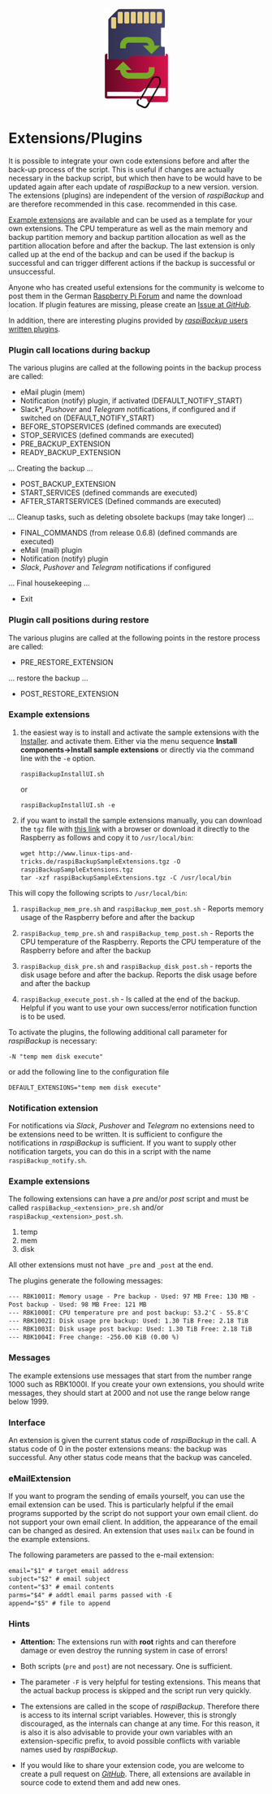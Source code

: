 <center>     <!-- The blank line before the image definition is required! -->

![Icon](images/icons/Icon_rot_blau_final_128.png)
</center>


# Extensions/Plugins

It is possible to integrate your own code extensions before and after the
back-up process of the script. This is useful if
changes are actually necessary in the backup script, but which then have to be
would have to be updated again after each update of *raspiBackup* to a new version.
version. The extensions (plugins) are independent of the
version of *raspiBackup* and are therefore recommended in this case.
recommended in this case.

[Example extensions](https://github.com/framps/raspiBackup/tree/master/extensions)
are available and can be used as a template for your own extensions.
The CPU temperature as well as the main memory and backup partition
memory and backup partition allocation as well as the partition allocation before
and after the backup.
The last extension is only called up at the end of the backup and can be used if the backup is successful
and can trigger different actions if the backup is successful or unsuccessful.

Anyone who has created useful extensions for the community is welcome to post them in the
German [Raspberry Pi Forum](https://forum-raspberrypi.de/forum/board/164-raspibackup/) and name the download location.
If plugin features are missing, please create an [Issue at *GitHub*](https://github.com/framps/raspiBackup/issues).

In addition, there are interesting plugins provided by
[*raspiBackup* users written plugins](https://github.com/framps/raspiBackup/tree/master/extensions_userprovided).


### Plugin call locations during backup

The various plugins are called at the following points in the backup process
are called:

  - eMail plugin (mem)
  - Notification (notify) plugin, if activated (DEFAULT_NOTIFY_START)
  - Slack*, *Pushover* and *Telegram* notifications, if configured and if
    switched on (DEFAULT_NOTIFY_START)
  - BEFORE_STOPSERVICES (defined commands are executed)
  - STOP_SERVICES (defined commands are executed)
  - PRE_BACKUP_EXTENSION
  - READY_BACKUP_EXTENSION

... Creating the backup ...

  - POST_BACKUP_EXTENSION
  - START_SERVICES (defined commands are executed)
  - AFTER_STARTSERVICES (Defined commands are executed)

... Cleanup tasks, such as deleting obsolete backups (may take longer) ...

  - FINAL_COMMANDS (from release 0.6.8) (defined commands are executed)
  - eMail (mail) plugin
  - Notification (notify) plugin
  - *Slack*, *Pushover* and *Telegram* notifications if configured

... Final housekeeping ...

  - Exit



### Plugin call positions during restore

The various plugins are called at the following points in the restore process
are called:

  - PRE_RESTORE_EXTENSION

... restore the backup ...

  - POST_RESTORE_EXTENSION
 

### Example extensions

1. the easiest way is to install and activate the sample extensions with the [Installer](https://www.linux-tips-and-tricks.de/de/installation).
    and activate them. Either via the menu sequence
    **Install components-\>Install sample extensions** or
    directly via the command line with the `-e` option.

    ```
    raspiBackupInstallUI.sh
    ```

    or
    ```
    raspiBackupInstallUI.sh -e
    ```

2. if you want to install the sample extensions manually, you can download the `tgz` file with
    [this link](https://www.linux-tips-and-tricks.de/raspiBackupSampleExtensions.tgz) with a browser
    or download it directly to the Raspberry as follows and copy it to
    `/usr/local/bin`:

    ```
    wget http://www.linux-tips-and-tricks.de/raspiBackupSampleExtensions.tgz -O raspiBackupSampleExtensions.tgz
    tar -xzf raspiBackupSampleExtensions.tgz -C /usr/local/bin
    ```

This will copy the following scripts to `/usr/local/bin`:

1. `raspiBackup_mem_pre.sh` and `raspiBackup_mem_post.sh` -
   Reports memory usage of the Raspberry before and after the backup

2. `raspiBackup_temp_pre.sh` and `raspiBackup_temp_post.sh` - Reports the CPU temperature of the Raspberry.
   Reports the CPU temperature of the Raspberry before and after the backup

3. `raspiBackup_disk_pre.sh` and `raspiBackup_disk_post.sh` - reports the disk usage before and after the backup.
   Reports the disk usage before and after the backup

4. `raspiBackup_execute_post.sh` - Is called at the end of the backup.
   Helpful if you want to use your own success/error notification function
   is to be used.


To activate the plugins, the following additional
call parameter for *raspiBackup* is necessary:

```
-N "temp mem disk execute"
```

or add the following line to the configuration file

```
DEFAULT_EXTENSIONS="temp mem disk execute"
```

### Notification extension

For notifications via *Slack*, *Pushover* and *Telegram* no extensions need to be
extensions need to be written. It is sufficient to configure the notifications in *raspiBackup*
is sufficient.
If you want to supply other notification targets, you can do this in a script
with the name `raspiBackup_notify.sh`.

### Example extensions

The following extensions can have a *pre* and/or *post* script and
must be called `raspiBackup_<extension>_pre.sh` and/or
`raspiBackup_<extension>_post.sh`.

  1. temp
  2. mem
  3. disk

All other extensions must not have `_pre` and `_post` at the end.

The plugins generate the following messages:

```
--- RBK1001I: Memory usage - Pre backup - Used: 97 MB Free: 130 MB - Post backup - Used: 98 MB Free: 121 MB
--- RBK1000I: CPU temperature pre and post backup: 53.2'C - 55.8'C
--- RBK1002I: Disk usage pre backup: Used: 1.30 TiB Free: 2.18 TiB
--- RBK1003I: Disk usage post backup: Used: 1.30 TiB Free: 2.18 TiB
--- RBK1004I: Free change: -256.00 KiB (0.00 %)
```

### Messages

The example extensions use messages that start from the number range 1000
such as RBK1000I. If you create your own extensions, you should
write messages, they should start at 2000 and not use the range below
range below 1999.

### Interface

An extension is given the current status code of *raspiBackup*
in the call. A status code of 0 in the poster extensions means: the backup
was successful. Any other status code means that the backup
was canceled.

### eMailExtension

If you want to program the sending of emails yourself, you can use the email extension
can be used.
This is particularly helpful if the email programs supported by the script do not support your own email client.
do not support your own email client.
In addition, the appearance of the email can be changed as desired.
An extension that uses `mailx` can be found in the example extensions.

The following parameters are passed to the e-mail extension:

```
email="$1" # target email address
subject="$2" # email subject
content="$3" # email contents
parms="$4" # addtl email parms passed with -E
append="$5" # file to append
```

### Hints

- **Attention:** The extensions run with **root** rights and can therefore
  damage or even destroy the running system in case of errors!

- Both scripts (`pre` and `post`) are not necessary.
  One is sufficient.

- The parameter `-F` is very helpful for testing extensions.
  This means that the actual backup process is skipped and the
  script run very quickly.

- The extensions are called in the scope of *raspiBackup*. Therefore there is access
  to its internal script variables. However, this is strongly discouraged,
  as the internals can change at any time. For this reason, it is also
  it is also advisable to provide your own variables with an extension-specific prefix,
  to avoid possible conflicts with variable names used by *raspiBackup*.

- If you would like to share your extension code, you are welcome to create a pull request on [*GitHub*](https://github.com/framps/raspiBackup).
  There, all extensions are available in source code to extend them and
  add new ones.

[.status]: translated
[.source]: https://www.linux-tips-and-tricks.de/de/raspibackupcategoried/442-raspibackup-erweiterungen
[.source]: https://www.linux-tips-and-tricks.de/en/raspibackupcategorye/443-raspibackup-extensions


